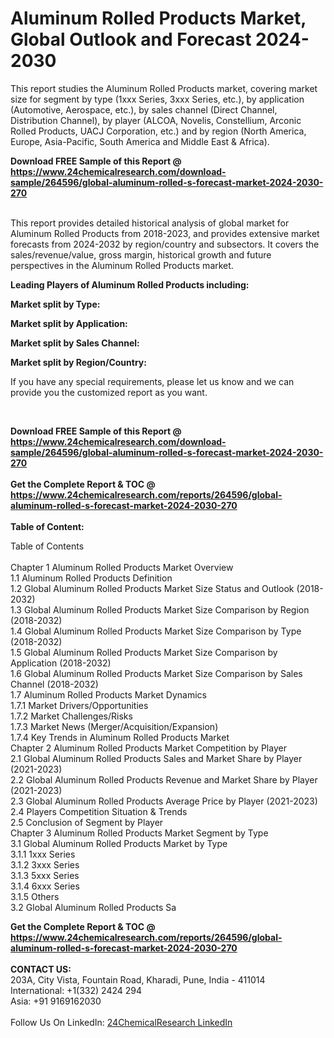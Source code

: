 <h1>Aluminum Rolled Products Market, Global Outlook and Forecast 2024-2030</h1><p>
</p><p>
This report studies the Aluminum Rolled Products market, covering market size for segment by type (1xxx Series, 3xxx Series, etc.), by application (Automotive, Aerospace, etc.), by sales channel (Direct Channel, Distribution Channel), by player (ALCOA, Novelis, Constellium, Arconic Rolled Products, UACJ Corporation, etc.) and by region (North America, Europe, Asia-Pacific, South America and Middle East &amp; Africa).</p><p>
</p><div><b>Download FREE Sample of this Report @ 
            <a href="https://www.24chemicalresearch.com/download-sample/264596/global-aluminum-rolled-s-forecast-market-2024-2030-270">
            https://www.24chemicalresearch.com/download-sample/264596/global-aluminum-rolled-s-forecast-market-2024-2030-270</a></b></div><br><p>
This report provides detailed historical analysis of global market for Aluminum Rolled Products from 2018-2023, and provides extensive market forecasts from 2024-2032 by region/country and subsectors. It covers the sales/revenue/value, gross margin, historical growth and future perspectives in the Aluminum Rolled Products market.</p><p>
</p><p>
<strong>Leading Players of Aluminum Rolled Products including:</strong>
</p><p>
<strong>Market split by Type:</strong></p><p>
</p><p>
<strong>Market split by Application:</strong></p><p>
</p><p>
<strong>Market split by Sales Channel:</strong></p><p>
</p><p>
<strong>Market split by Region/Country:</strong></p><p>
</p><p>
If you have any special requirements, please let us know and we can provide you the customized report as you want.</p><p>
 </p><div><b>Download FREE Sample of this Report @ 
            <a href="https://www.24chemicalresearch.com/download-sample/264596/global-aluminum-rolled-s-forecast-market-2024-2030-270">
            https://www.24chemicalresearch.com/download-sample/264596/global-aluminum-rolled-s-forecast-market-2024-2030-270</a></b></div><br><div><b>Get the Complete Report & TOC @ 
            <a href="https://www.24chemicalresearch.com/reports/264596/global-aluminum-rolled-s-forecast-market-2024-2030-270">
            https://www.24chemicalresearch.com/reports/264596/global-aluminum-rolled-s-forecast-market-2024-2030-270</a></b></div><br>
            <b>Table of Content:</b><p>Table of Contents<br />
<br />
Chapter 1 Aluminum Rolled Products Market Overview<br />
    1.1 Aluminum Rolled Products Definition<br />
    1.2 Global Aluminum Rolled Products Market Size Status and Outlook (2018-2032)<br />
    1.3 Global Aluminum Rolled Products Market Size Comparison by Region (2018-2032)<br />
    1.4 Global Aluminum Rolled Products Market Size Comparison by Type (2018-2032)<br />
    1.5 Global Aluminum Rolled Products Market Size Comparison by Application (2018-2032)<br />
    1.6 Global Aluminum Rolled Products Market Size Comparison by Sales Channel (2018-2032)<br />
    1.7 Aluminum Rolled Products Market Dynamics<br />
        1.7.1 Market Drivers/Opportunities<br />
        1.7.2 Market Challenges/Risks<br />
        1.7.3 Market News (Merger/Acquisition/Expansion)<br />
        1.7.4 Key Trends in Aluminum Rolled Products Market<br />
Chapter 2 Aluminum Rolled Products Market Competition by Player<br />
    2.1 Global Aluminum Rolled Products Sales and Market Share by Player (2021-2023)<br />
    2.2 Global Aluminum Rolled Products Revenue and Market Share by Player (2021-2023)<br />
    2.3 Global Aluminum Rolled Products Average Price by Player (2021-2023)<br />
    2.4 Players Competition Situation & Trends<br />
    2.5 Conclusion of Segment by Player<br />
Chapter 3 Aluminum Rolled Products Market Segment by Type<br />
    3.1 Global Aluminum Rolled Products Market by Type<br />
        3.1.1 1xxx Series<br />
        3.1.2 3xxx Series<br />
        3.1.3 5xxx Series<br />
        3.1.4 6xxx Series<br />
        3.1.5 Others<br />
    3.2 Global Aluminum Rolled Products Sa</p><div><b>Get the Complete Report & TOC @ 
            <a href="https://www.24chemicalresearch.com/reports/264596/global-aluminum-rolled-s-forecast-market-2024-2030-270">
            https://www.24chemicalresearch.com/reports/264596/global-aluminum-rolled-s-forecast-market-2024-2030-270</a></b></div><br><b>CONTACT US:</b><br>
            203A, City Vista, Fountain Road, Kharadi, Pune, India - 411014<br>
            International: +1(332) 2424 294<br>
            Asia: +91 9169162030 <br><br>
            Follow Us On LinkedIn: <a href="https://www.linkedin.com/company/24chemicalresearch/">24ChemicalResearch LinkedIn</a>